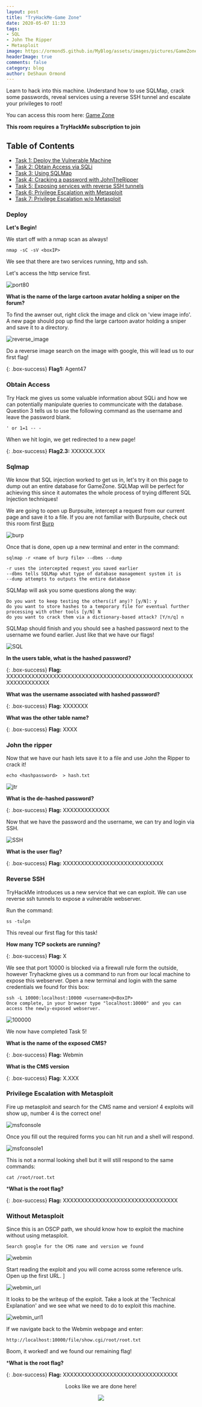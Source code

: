 ```yaml
---
layout: post
title: "TryHackMe-Game Zone"
date: 2020-05-07 11:33
tags:
- SQL
- John The Ripper
- Metasploit
image: https://ormond5.github.io/MyBlog/assets/images/pictures/GameZone/GameZone.jpeg
headerImage: true
comments: false
category: blog
author: DeShaun Ormond
---
```


Learn to hack into this machine. Understand how to use SQLMap, crack some passwords, reveal services using a reverse SSH tunnel and escalate your privileges to root!

You can access this room here: [Game Zone](https://tryhackme.com/room/gamezone)


__This room requires a TryHackMe subscription to join__

## Table of Contents

- [Task 1: Deploy the Vulnerable Machine](#Deploy)
- [Task 2: Obtain Access via SQLi](#Obtain-access)
- [Task 3: Using SQLMap](#sqlmap)
- [Task 4: Cracking a password with JohnTheRipper](#John-the-ripper)
- [Task 5: Exposing services with reverse SSH tunnels](#Reverse-SSH)
- [Task 6: Privilege Escalation with Metasploit](#Privilege-Escalation-with-Metasploit)
- [Task 7: Privilege Escalation w/o Metasploit](#Without-metasploit)
<!-- - [Video](#Video) -->

### Deploy

**Let's Begin!**

 We start off with a nmap scan as always! 
  
~~~
nmap -sC -sV <boxIP>
~~~

We see that there are two services running, http and ssh. 

Let's access the http service first. 

![port80](https://ormond5.github.io/MyBlog/assets/images/pictures/GameZone/webservice_80.png)

**What is the name of the large cartoon avatar holding a sniper on the forum?**

To find the awnser out, right click the image and click on 'view image info'. A new page should pop up find the large cartoon avator holding a sniper and save it to a directory. 

![reverse_image](https://ormond5.github.io/MyBlog/assets/images/pictures/GameZone/Reverse_Image.png)

Do a reverse image search on the image with google, this will lead us to our first flag! 

{: .box-success}
**Flag1:** Agent47

### Obtain Access

Try Hack me gives us some valuable information about SQLi and how we can potentially manipulate queries to communcicate with the database. 
Question 3 tells us to use the following command as the username and leave the password blank. 

```
' or 1=1 -- -
```

When we hit login, we get redirected to a new page! 

{: .box-success}
**Flag2.3:** XXXXXX.XXX

### Sqlmap

We know that SQL injection worked to get us in, let's try it on this page to dump out an entire database for GameZone. 
SQLMap will be perfect for achieving this since it automates the whole process of trying different SQL Injection techniques!  

We are going to open up Burpsuite, intercept a request from our current page and save it to a file. If you are not familiar with Burpsuite, check out this room first [Burp](https://tryhackme.com/room/learnburp)

![burp](https://ormond5.github.io/MyBlog/assets/images/pictures/GameZone/Burp-hydra.png)

Once that is done, open up a new terminal and enter in the command:

```
sqlmap -r <name of burp file> --dbms --dump

-r uses the intercepted request you saved earlier
--dbms tells SQLMap what type of database management system it is
--dump attempts to outputs the entire database
```

SQLMap will ask you some questions along the way: 

```
Do you want to keep testing the others(if any)? [y/N]: y
do you want to store hashes to a temporary file for eventual further processing with other tools [y/N] N
do you want to crack them via a dictionary-based attack? [Y/n/q] n
```

SQLMap should finish and you should see a hashed password next to the username we found earlier. Just like that we have our flags! 

![SQL](https://ormond5.github.io/MyBlog/assets/images/pictures/GameZone/sqlmap.png)

**In the users table, what is the hashed password?**


{: .box-success}
**Flag:**  XXXXXXXXXXXXXXXXXXXXXXXXXXXXXXXXXXXXXXXXXXXXXXXXXXXXXXXXXXXXXXXX

**What was the username associated with hashed password?**

{: .box-success}
**Flag:** XXXXXXX

**What was the other table name?**

{: .box-success}
**Flag:** XXXX

### John the ripper

Now that we have our hash lets save it to a file and use John the Ripper to crack it! 

```
echo <hashpassword>  > hash.txt 
```

![jtr](https://ormond5.github.io/MyBlog/assets/images/pictures/GameZone/password.png)


**What is the de-hashed password?**

{: .box-success}
**Flag:** XXXXXXXXXXXXX


Now that we have the password and the username, we can try and login via SSH. 

![SSH](https://ormond5.github.io/MyBlog/assets/images/pictures/GameZone/SSH_flag.png)

**What is the user flag?**

{: .box-success}
**Flag:** XXXXXXXXXXXXXXXXXXXXXXXXXXXX

### Reverse SSH

TryHackMe introduces us a new service that we can exploit. We can use reverse ssh tunnels to expose a vulnerable webserver. 

Run the command:

```
ss -tulpn
```

This reveal our first flag for this task!

**How many TCP sockets are running?**

{: .box-success}
**Flag:** X

We see that port 10000 is blocked via a firewall rule form the outside, however Tryhackme gives us a command to run from our local machine to expose this webserver. Open a new terminal and login with the same credentials we found for this box: 

```
ssh -L 10000:localhost:10000 <username>@<BoxIP>
Once complete, in your browser type "localhost:10000" and you can access the newly-exposed webserver.
```
![100000](https://ormond5.github.io/MyBlog/assets/images/pictures/GameZone/webservice10000.png)

We now have completed Task 5!

**What is the name of the exposed CMS?**

{: .box-success}
**Flag:** Webmin


**What is the CMS version**

{: .box-success}
**Flag:** X.XXX
### Privilege Escalation with Metasploit

Fire up metasploit and search for the CMS name and version! 4 exploits will show up, number 4 is the correct one! 

![msfconsole](https://ormond5.github.io/MyBlog/assets/images/pictures/GameZone/msfconsle.png)


Once you fill out the required forms you can hit run and a shell will respond. 

![msfconsole1](https://ormond5.github.io/MyBlog/assets/images/pictures/GameZone/exploit_msfconsole.png)

This is not a normal looking shell but it will still respond to the same commands: 

```
cat /root/root.txt
```

***What is the root flag?**

{: .box-success}
**Flag:** XXXXXXXXXXXXXXXXXXXXXXXXXXXXXXXX

### Without Metasploit

Since this is an OSCP path, we should know how to exploit the machine without using metasploit. 

```
Search google for the CMS name and version we found
```
![webmin](https://ormond5.github.io/MyBlog/assets/images/pictures/GameZone/webmin.png)

Start reading the exploit and you will come across some reference urls. Open up the first URL. ]

![webmin_url](https://ormond5.github.io/MyBlog/assets/images/pictures/GameZone/webmin_url.png)

It looks to be the writeup of the exploit. Take a look at the 'Technical Explanation' and we see what we need to do to exploit this machine. 

![webmin_url1](https://ormond5.github.io/MyBlog/assets/images/pictures/GameZone/webmin_url1.png)

If we navigate back to the Webmin webpage and enter:

```
http://localhost:10000/file/show.cgi/root/root.txt
```
Boom, it worked! and we found our remaining flag! 

***What is the root flag?**

{: .box-success}
**Flag:** XXXXXXXXXXXXXXXXXXXXXXXXXXXXXXXX

<p align="center">
 Looks like we are done here!
</p>

<p align="center"> 
  <img src="https://media.giphy.com/media/6HOkD1pSCne4E/giphy.gif">
</p>

 
